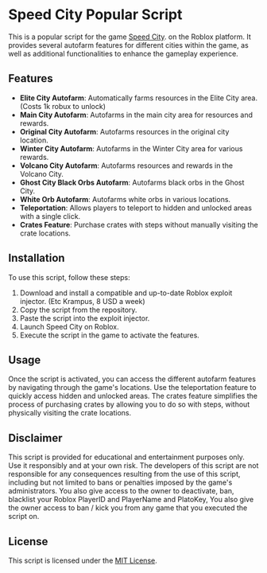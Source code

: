 # Speed City Popular Script

This is a popular script for the game [Speed City](https://www.roblox.com/games/2636441885/Speed-City). on the Roblox platform. It provides several autofarm features for different cities within the game, as well as additional functionalities to enhance the gameplay experience.

## Features

- **Elite City Autofarm**: Automatically farms resources in the Elite City area. (Costs 1k robux to unlock)
- **Main City Autofarm**: Autofarms in the main city area for resources and rewards.
- **Original City Autofarm**: Autofarms resources in the original city location.
- **Winter City Autofarm**: Autofarms in the Winter City area for various rewards.
- **Volcano City Autofarm**: Autofarms resources and rewards in the Volcano City.
- **Ghost City Black Orbs Autofarm**: Autofarms black orbs in the Ghost City.
- **White Orb Autofarm**: Autofarms white orbs in various locations.
- **Teleportation**: Allows players to teleport to hidden and unlocked areas with a single click.
- **Crates Feature**: Purchase crates with steps without manually visiting the crate locations.

## Installation

To use this script, follow these steps:

1. Download and install a compatible and up-to-date Roblox exploit injector. (Etc Krampus, 8 USD a week)
2. Copy the script from the repository.
3. Paste the script into the exploit injector.
4. Launch Speed City on Roblox.
5. Execute the script in the game to activate the features.

## Usage

Once the script is activated, you can access the different autofarm features by navigating through the game's locations. Use the teleportation feature to quickly access hidden and unlocked areas. The crates feature simplifies the process of purchasing crates by allowing you to do so with steps, without physically visiting the crate locations.

## Disclaimer

This script is provided for educational and entertainment purposes only. Use it responsibly and at your own risk. The developers of this script are not responsible for any consequences resulting from the use of this script, including but not limited to bans or penalties imposed by the game's administrators. You also give access to the owner to deactivate, ban, blacklist your Roblox PlayerID and PlayerName and PlatoKey, You also give the owner access to ban / kick you from any game that you executed the script on.

## License

This script is licensed under the [MIT License](LICENSE).
